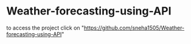 # Weather-forecasting-using-API

to access the project click on "https://github.com/sneha1505/Weather-forecasting-using-API"

